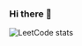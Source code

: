 ### Hi there 👋
![LeetCode stats](https://leetcode-badge-sage.vercel.app/badge/gogotape?theme=dark&bgColor=282828)
